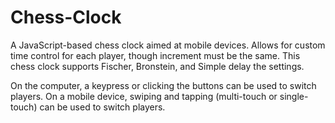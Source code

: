 # Chess-Clock
A JavaScript-based chess clock aimed at mobile devices. 
Allows for custom time control for each player, though increment must be the same. 
This chess clock supports Fischer, Bronstein, and Simple delay the settings.

On the computer, a keypress or clicking the buttons can be used to switch players.
On a mobile device, swiping and tapping (multi-touch or single-touch) can be used to switch players.
